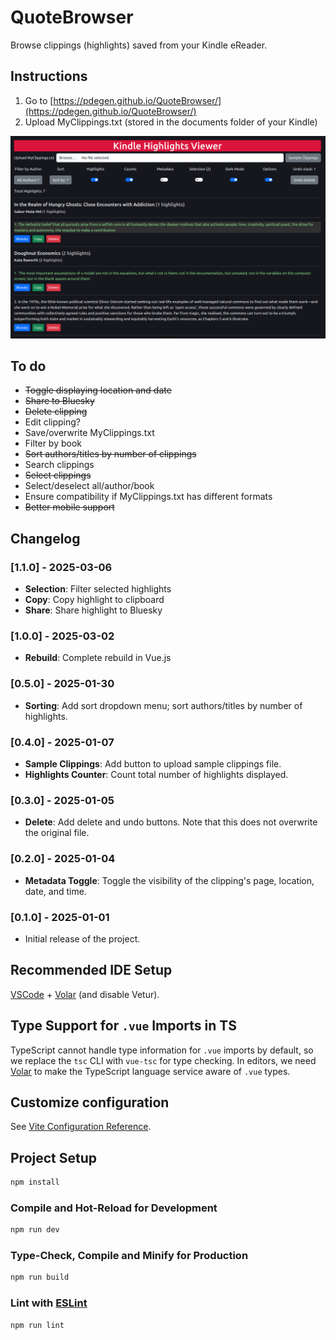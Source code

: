 # QuoteBrowser

Browse clippings (highlights) saved from your Kindle eReader.

## Instructions

1. Go to [https://pdegen.github.io/QuoteBrowser/](https://pdegen.github.io/QuoteBrowser/)
2. Upload MyClippings.txt (stored in the documents folder of your Kindle)

![image](assets/example.png)

## To do

- ~~Toggle displaying location and date~~
- ~~Share to Bluesky~~
- ~~Delete clipping~~
- Edit clipping?
- Save/overwrite MyClippings.txt
- Filter by book
- ~~Sort authors/titles by number of clippings~~
- Search clippings
- ~~Select clippings~~
- Select/deselect all/author/book
- Ensure compatibility if MyClippings.txt has different formats
- ~~Better mobile support~~

## Changelog

### [1.1.0] - 2025-03-06

- **Selection**: Filter selected highlights
- **Copy**: Copy highlight to clipboard
- **Share**: Share highlight to Bluesky

### [1.0.0] - 2025-03-02

- **Rebuild**: Complete rebuild in Vue.js

### [0.5.0] - 2025-01-30

- **Sorting**: Add sort dropdown menu; sort authors/titles by number of highlights.

### [0.4.0] - 2025-01-07

- **Sample Clippings**: Add button to upload sample clippings file.
- **Highlights Counter**: Count total number of highlights displayed.

### [0.3.0] - 2025-01-05

- **Delete**: Add delete and undo buttons. Note that this does not overwrite the original file.

### [0.2.0] - 2025-01-04

- **Metadata Toggle**: Toggle the visibility of the clipping's page, location, date, and time.

### [0.1.0] - 2025-01-01

- Initial release of the project.

## Recommended IDE Setup

[VSCode](https://code.visualstudio.com/) + [Volar](https://marketplace.visualstudio.com/items?itemName=Vue.volar) (and disable Vetur).

## Type Support for `.vue` Imports in TS

TypeScript cannot handle type information for `.vue` imports by default, so we replace the `tsc` CLI with `vue-tsc` for type checking. In editors, we need [Volar](https://marketplace.visualstudio.com/items?itemName=Vue.volar) to make the TypeScript language service aware of `.vue` types.

## Customize configuration

See [Vite Configuration Reference](https://vite.dev/config/).

## Project Setup

```sh
npm install
```

### Compile and Hot-Reload for Development

```sh
npm run dev
```

### Type-Check, Compile and Minify for Production

```sh
npm run build
```

### Lint with [ESLint](https://eslint.org/)

```sh
npm run lint
```
